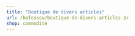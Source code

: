 ```yaml
---
title: "Boutique de divers articles"
url: /bofossou/boutique-de-divers-articles-3/
shop: commodité
---
```

